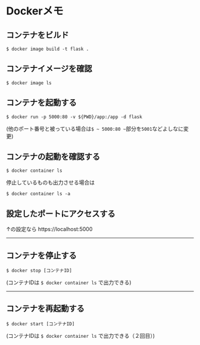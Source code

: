 # Dockerメモ

## コンテナをビルド
```
$ docker image build -t flask .
```

## コンテナイメージを確認
```
$ docker image ls
```

## コンテナを起動する
```
$ docker run -p 5000:80 -v ${PWD}/app:/app -d flask
```
(他のポート番号と被っている場合は`$ ~ 5000:80 ~`部分を`5001`などよしなに変更)

## コンテナの起動を確認する
```
$ docker container ls
```
停止しているものも出力させる場合は
```
$ docker container ls -a
```

## 設定したポートにアクセスする
↑の設定なら https://localhost:5000   

<hr>

## コンテナを停止する
```
$ docker stop [コンテナID]
```
(コンテナIDは `$ docker container ls` で出力できる)

<hr>

## コンテナを再起動する
```
$ docker start [コンテナID]
```
(コンテナIDは `$ docker container ls` で出力できる（２回目）)